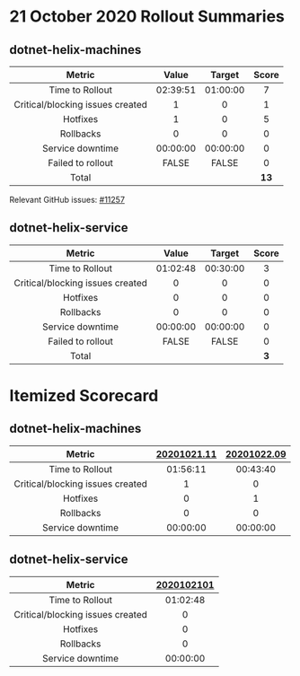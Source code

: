 # 21 October 2020 Rollout Summaries

## dotnet-helix-machines

|              Metric              |   Value  |  Target  |   Score   |
|:--------------------------------:|:--------:|:--------:|:---------:|
| Time to Rollout                  | 02:39:51 | 01:00:00 |     7     |
| Critical/blocking issues created |     1    |    0     |     1     |
| Hotfixes                         |     1    |    0     |     5     |
| Rollbacks                        |     0    |    0     |     0     |
| Service downtime                 | 00:00:00 | 00:00:00 |     0     |
| Failed to rollout                |   FALSE  |   FALSE  |     0     |
| Total                            |          |          |   **13**   |

Relevant GitHub issues: [#11257](https://github.com/dotnet/core-eng/issues/11257)
## dotnet-helix-service

|              Metric              |   Value  |  Target  |   Score   |
|:--------------------------------:|:--------:|:--------:|:---------:|
| Time to Rollout                  | 01:02:48 | 00:30:00 |     3     |
| Critical/blocking issues created |     0    |    0     |     0     |
| Hotfixes                         |     0    |    0     |     0     |
| Rollbacks                        |     0    |    0     |     0     |
| Service downtime                 | 00:00:00 | 00:00:00 |     0     |
| Failed to rollout                |   FALSE  |   FALSE  |     0     |
| Total                            |          |          |   **3**   |


# Itemized Scorecard

## dotnet-helix-machines

| Metric | [20201021.11](https://dev.azure.com/dnceng/7ea9116e-9fac-403d-b258-b31fcf1bb293/_build/results?buildId=861267) | [20201022.09](https://dev.azure.com/dnceng/7ea9116e-9fac-403d-b258-b31fcf1bb293/_build/results?buildId=863122) |
|:-----:|:-----:|:-----:|
| Time to Rollout | 01:56:11 | 00:43:40 |
| Critical/blocking issues created | 1 | 0 |
| Hotfixes | 0 | 1 |
| Rollbacks | 0 | 0 |
| Service downtime | 00:00:00 | 00:00:00 |


## dotnet-helix-service

| Metric | [2020102101](https://dev.azure.com/dnceng/7ea9116e-9fac-403d-b258-b31fcf1bb293/_build/results?buildId=861373) |
|:-----:|:-----:|
| Time to Rollout | 01:02:48 |
| Critical/blocking issues created | 0 |
| Hotfixes | 0 |
| Rollbacks | 0 |
| Service downtime | 00:00:00 |

